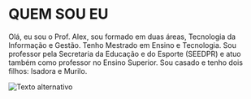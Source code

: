 # QUEM SOU EU

Olá, eu sou o Prof. Alex, sou formado em duas áreas, Tecnologia da Informação e Gestão. Tenho Mestrado em Ensino e Tecnologia. Sou professor pela Secretaria da Educação e do Esporte (SEEDPR) e atuo também como professor no Ensino Superior. Sou casado e tenho dois filhos: Isadora e Murilo.

<img src="avatar.png" alt="Texto alternativo" title="Avatar" /> 
